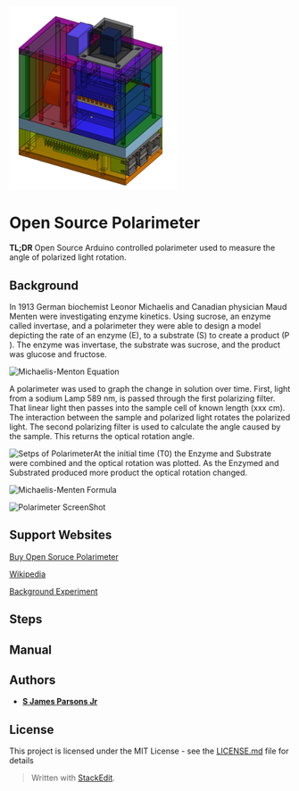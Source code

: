 

<img src="/Polarimeter.png" width="300">

# Open Source Polarimeter 

**TL;DR** Open Source Arduino controlled polarimeter used to measure the angle of polarized light rotation.


## Background
In 1913 German biochemist Leonor Michaelis and Canadian physician Maud Menten were investigating enzyme kinetics.  Using sucrose, an enzyme called invertase, and a polarimeter they were able to design a model depicting the rate of an enzyme (E), to a substrate (S) to create a product (P ).  The enzyme was invertase, the substrate was sucrose, and the product was glucose and fructose.  

![Michaelis-Menton Equation](https://pubs.rsc.org/en/Image/Get?imageInfo.ImageType=GA&imageInfo.ImageIdentifier.ManuscriptID=C4CP04334K&imageInfo.ImageIdentifier.Year=2015)

A polarimeter was used to graph the change in solution over time.  First, light from a sodium Lamp 589 nm, is passed through the first polarizing filter.  That linear light then passes into the sample cell of known length (xxx cm).  The interaction between the sample and polarized light rotates the polarized light.  The second polarizing filter is used to calculate the angle caused by the sample.  This returns the optical rotation angle.

![Setps of Polarimeter](https://www.wikitechy.com/interview-questions/chemistry/img/chemistry-images/why-na-lamp-is-used-in-a-polarimeter.png)At the initial time (T0) the Enzyme and Substrate were combined and the optical rotation was plotted.  As the Enzymed and Substrated produced more product the optical rotation changed.

![Michaelis-Menten Formula](https://wikimedia.org/api/rest_v1/media/math/render/svg/4bae00cd4d91917219daf235391295adeb36c84d)




![Polarimeter ScreenShot](/Polarimeter_screenShot.png)


## Support Websites
[Buy Open Soruce Polarimeter](https://www.celleleven.com/)

[Wikipedia](https://en.wikipedia.org/wiki/Michaelis%E2%80%93Menten_kinetics)

[Background Experiment](https://user.eng.umd.edu/~nsw/ench485/lab14.htm)


## Steps

## Manual


## Authors

* **[S James Parsons Jr](https://www.linkedin.com/in/sjamesparsonsjr/)** 

## License

This project is licensed under the MIT License - see the [LICENSE.md](LICENSE.md) file for details







> Written with [StackEdit](https://stackedit.io/).
